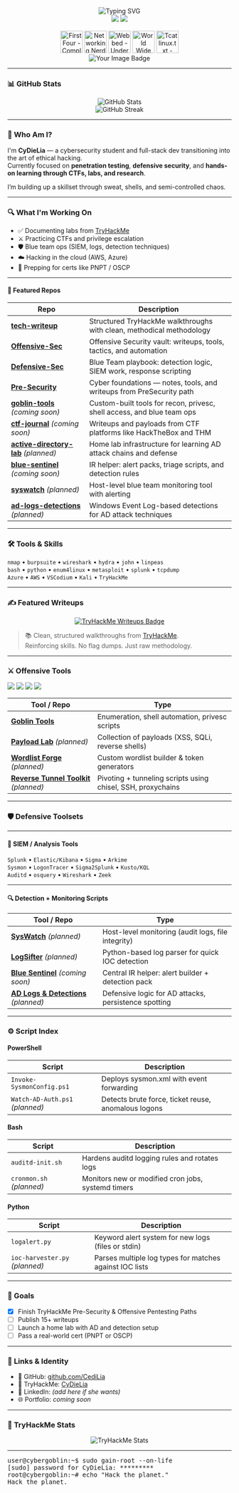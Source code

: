 <p align="center">
  <img src="https://readme-typing-svg.demolab.com?font=Fira+Code&pause=1000&color=00FF00&width=435&lines=Cybersecurity+Goblin+in+Training;CTFs+%7C+TryHackMe+%7C+Blue+Team;Learning+1+exploit+at+a+time+%F0%9F%A4%AB" alt="Typing SVG" />
  <br />
  <img src="https://img.shields.io/badge/Goblin_Mode-Engaged-%23FF00FF?style=for-the-badge&logo=gnome&logoColor=white" />
  <img src="https://img.shields.io/badge/TryHackMe-CyDieLia-red?style=for-the-badge&logo=tryhackme&logoColor=white" />
  <br /><br />
  <!-- Placeholder SVG badge strip -->
  <img src="https://assets.tryhackme.com/img/badges/firstfour.svg" width="50" title="First Four - Completing four rooms in your first week of joining!" />
  <img src="https://assets.tryhackme.com/img/badges/networkfundamentals.svg" width="50" title="Networking Nerd - Completing the 'Network Fundamentals' module" />
  <img src="https://assets.tryhackme.com/img/badges/webbed.svg" width="50" title="Webbed - Understands how the world wide web works" />
  <img src="https://assets.tryhackme.com/img/badges/howthewebworks.svg" width="50" title="World Wide Web - Completing the 'How The Web Works' module" />
  <img src="https://assets.tryhackme.com/img/badges/linux.svg" width="50" title="Tcat linux.txt - Being competent in Linux" />
  <br>
  <img src="https://tryhackme.com/img/thm_public_badge_bg.svg" alt="Your Image Badge" />
  <br / >


---

### 📊 GitHub Stats

<p align="center">
  <img src="https://github-readme-stats.vercel.app/api?username=CediLia&show_icons=true&theme=radical&hide=stars&count_private=true" alt="GitHub Stats" />
  <br />
  <img src="https://github-readme-streak-stats.herokuapp.com/?user=CediLia&theme=radical" alt="GitHub Streak" />
</p>

---

### 🧠 Who Am I?

I'm **CyDieLia** — a cybersecurity student and full-stack dev transitioning into the art of ethical hacking.  
Currently focused on **penetration testing**, **defensive security**, and **hands-on learning through CTFs, labs, and research**.

I’m building up a skillset through sweat, shells, and semi-controlled chaos.

---

### 🔍 What I'm Working On

- ✅ Documenting labs from [TryHackMe](https://tryhackme.com/p/CyDieLia)
- ⚔️ Practicing CTFs and privilege escalation
- 🛡️ Blue team ops (SIEM, logs, detection techniques)
- ☁️ Hacking in the cloud (AWS, Azure)
- 🧠 Prepping for certs like PNPT / OSCP

---

#### 🧪 Featured Repos

| Repo | Description |
|------|-------------|
| [**tech-writeup**](https://github.com/CediLia/tech-writeup) | Structured TryHackMe walkthroughs with clean, methodical methodology |
| [**Offensive-Sec**](https://github.com/CediLia/Offensive-Sec) | Offensive Security vault: writeups, tools, tactics, and automation |
| [**Defensive-Sec**](https://github.com/CediLia/Defensive-Sec) | Blue Team playbook: detection logic, SIEM work, response scripting |
| [**Pre-Security**](https://github.com/CediLia/Pre-Security) | Cyber foundations — notes, tools, and writeups from PreSecurity path |
| [**goblin-tools**](https://github.com/CediLia/goblin-tools) *(coming soon)* | Custom-built tools for recon, privesc, shell access, and blue team ops |
| [**ctf-journal**](https://github.com/CediLia/ctf-journal) *(coming soon)* | Writeups and payloads from CTF platforms like HackTheBox and THM |
| [**active-directory-lab**](https://github.com/CediLia/ad-lab) *(planned)* | Home lab infrastructure for learning AD attack chains and defense |
| [**blue-sentinel**](https://github.com/CediLia/blue-sentinel) *(coming soon)* | IR helper: alert packs, triage scripts, and detection rules |
| [**syswatch**](https://github.com/CediLia/syswatch) *(planned)* | Host-level blue team monitoring tool with alerting |
| [**ad-logs-detections**](https://github.com/CediLia/ad-logs-detections) *(planned)* | Windows Event Log-based detections for AD attack techniques |


---

### 🛠️ Tools & Skills

`nmap` • `burpsuite` • `wireshark` • `hydra` • `john` • `linpeas`  
`bash` • `python` • `enum4linux` • `metasploit` • `splunk` • `tcpdump`  
`Azure` • `AWS` • `VSCodium` • `Kali` • `TryHackMe`

---

### ✍️ Featured Writeups

<p align="center">
  <a href="https://github.com/CediLia/tech-writeup">
    <img src="https://img.shields.io/badge/THM%20Writeups-Explore%20Now-%2300ffcc?style=for-the-badge&logo=markdown&logoColor=black" alt="TryHackMe Writeups Badge" />
  </a>
</p>

> 📚 Clean, structured walkthroughs from [TryHackMe](https://tryhackme.com/p/CediLia).  
> Reinforcing skills. No flag dumps. Just raw methodology.

---

### ⚔️ Offensive Tools  
<p align="left">
  <img src="https://img.shields.io/badge/Type-Enumeration-informational?style=flat-square" />
  <img src="https://img.shields.io/badge/Type-Exploitation-critical?style=flat-square" />
  <img src="https://img.shields.io/badge/Type-PrivEsc-blue?style=flat-square" />
  <img src="https://img.shields.io/badge/Type-Pivoting-yellow?style=flat-square" />
</p>

| Tool / Repo | Type |
|-------------|------|
| [**Goblin Tools**](https://github.com/CediLia/goblin-tools) | Enumeration, shell automation, privesc scripts |
| [**Payload Lab**](https://github.com/CediLia/payload-lab) *(planned)* | Collection of payloads (XSS, SQLi, reverse shells) |
| [**Wordlist Forge**](https://github.com/CediLia/wordlist-forge) *(planned)* | Custom wordlist builder & token generators |
| [**Reverse Tunnel Toolkit**](https://github.com/CediLia/reverse-tunnel-toolkit) *(planned)* | Pivoting + tunneling scripts using chisel, SSH, proxychains |

---

### 🛡️ Defensive Toolsets

---

#### 🧠 SIEM / Analysis Tools

`Splunk` • `Elastic/Kibana` • `Sigma` • `Arkime`  
`Sysmon` • `LogonTracer` • `Sigma2Splunk` • `Kusto/KQL`  
`Auditd` • `osquery` • `Wireshark` • `Zeek`

---

#### 🔍 Detection + Monitoring Scripts

| Tool / Repo | Type |
|-------------|------|
| [**SysWatch**](https://github.com/CediLia/syswatch) *(planned)* | Host-level monitoring (audit logs, file integrity) |
| [**LogSifter**](https://github.com/CediLia/logsifter) *(planned)* | Python-based log parser for quick IOC detection |
| [**Blue Sentinel**](https://github.com/CediLia/blue-sentinel) *(coming soon)* | Central IR helper: alert builder + detection pack |
| [**AD Logs & Detections**](https://github.com/CediLia/ad-logs-detections) *(planned)* | Defensive logic for AD attacks, persistence spotting |

---

### ⚙️ Script Index

#### PowerShell

| Script | Description |
|--------|-------------|
| `Invoke-SysmonConfig.ps1` | Deploys sysmon.xml with event forwarding |
| `Watch-AD-Auth.ps1` *(planned)* | Detects brute force, ticket reuse, anomalous logons |

#### Bash

| Script | Description |
|--------|-------------|
| `auditd-init.sh` | Hardens auditd logging rules and rotates logs |
| `cronmon.sh` *(planned)* | Monitors new or modified cron jobs, systemd timers |

#### Python

| Script | Description |
|--------|-------------|
| `logalert.py` | Keyword alert system for new logs (files or stdin) |
| `ioc-harvester.py` *(planned)* | Parses multiple log types for matches against IOC lists |

---

### 🎯 Goals

- [x] Finish TryHackMe Pre-Security & Offensive Pentesting Paths  
- [ ] Publish 15+ writeups  
- [ ] Launch a home lab with AD and detection setup  
- [ ] Pass a real-world cert (PNPT or OSCP)

---

### 🧬 Links & Identity

- 🔐 GitHub: [github.com/CediLia](https://github.com/CediLia)  
- 🧠 TryHackMe: [CyDieLia](https://tryhackme.com/p/CyDieLia)  
- 💼 LinkedIn: _(add here if she wants)_  
- 🌐 Portfolio: _coming soon_  

---

### 🧠 TryHackMe Stats

<p align="center">
  <img src="https://tryhackme-badges.vercel.app/api/CyDieLia" alt="TryHackMe Stats" />
</p>

---

<pre>
user@cybergoblin:~$ sudo gain-root --on-life
[sudo] password for CyDieLia: *********
root@cybergoblin:~# echo "Hack the planet."
Hack the planet.
</pre>

